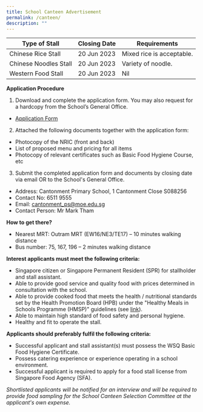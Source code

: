 ```yaml
---
title: School Canteen Advertisement
permalink: /canteen/
description: ""
---
```

| Type of Stall | Closing Date | Requirements |
| -------- | -------- | -------- |
| Chinese Rice Stall    | 20 Jun 2023     | Mixed rice is acceptable.    |
| Chinese Noodles Stall | 20 Jun 2023 | Variety of noodle.|
| Western Food Stall | 20 Jun 2023 | Nil|


**Application Procedure**

1. Download and complete the application form. You may also request for a hardcopy from the School’s General Office.
* [Application Form](/files/Canteen%20Application.pdf)

2. Attached the following documents together with the application form:
* Photocopy of the NRIC (front and back)
* List of proposed menu and pricing for all items
* Photocopy of relevant certificates such as Basic Food Hygiene Course, etc

3. Submit the completed application form and documents by closing date via email OR to the School's General Office.

* Address: Cantonment Primary School, 1 Cantonment Close S088256
* Contact No: 6511 9555
* Email: cantonment_ps@moe.edu.sg
* Contact Person: Mr Mark Tham 

**How to get there?**
* Nearest MRT: Outram MRT (EW16/NE3/TE17) – 10 minutes walking distance
* Bus number: 75, 167, 196 – 2 minutes walking distance

**Interest applicants must meet the following criteria:**
* Singapore citizen or Singapore Permanent Resident (SPR) for stallholder and stall assistant.
* Able to provide good service and quality food with prices determined in consultation with the school.
* Able to provide cooked food that meets the health / nutritional standards set by the Health Promotion Board (HPB) under the "Healthy Meals in Schools Programme (HMSP)" guidelines (see [link](https://www.hpb.gov.sg/schools/school-programmes/healthy-meals-in-schools-programme)).
* Able to maintain high standard of food safety and personal hygiene.
* Healthy and fit to operate the stall.


**Applicants should preferably fulfil the following criteria:**
* Successful applicant and stall assistant(s) must possess the WSQ Basic Food Hygiene Certificate.
* Possess catering experience or experience operating in a school environment.
* Successful applicant is required to apply for a food stall license from Singapore Food Agency (SFA).


*Shortlisted applicants will be notified for an interview and will be required to provide food sampling for the School Canteen Selection Committee at the applicant's own expense.*